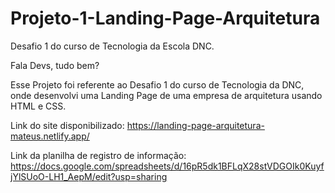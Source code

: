 # Projeto-1-Landing-Page-Arquitetura
Desafio 1 do curso de Tecnologia da Escola DNC.

Fala Devs, tudo bem?

Esse Projeto foi referente ao Desafio 1 do curso de Tecnologia da DNC, onde desenvolvi uma Landing Page de uma empresa de arquitetura usando HTML e CSS.

Link do site disponibilizado: 
https://landing-page-arquitetura-mateus.netlify.app/

Link da planilha de registro de informação:
https://docs.google.com/spreadsheets/d/16pR5dk1BFLqX28stVDGOIk0KuyfjYlSUoO-LH1_AepM/edit?usp=sharing
